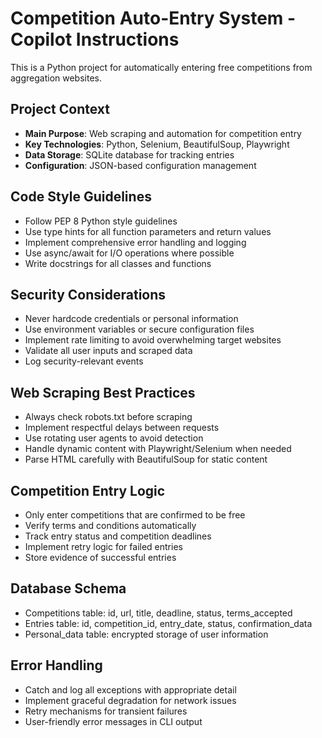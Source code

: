 <!-- Use this file to provide workspace-specific custom instructions to Copilot. For more details, visit https://code.visualstudio.com/docs/copilot/copilot-customization#_use-a-githubcopilotinstructionsmd-file -->

# Competition Auto-Entry System - Copilot Instructions

This is a Python project for automatically entering free competitions from aggregation websites.

## Project Context

- **Main Purpose**: Web scraping and automation for competition entry
- **Key Technologies**: Python, Selenium, BeautifulSoup, Playwright
- **Data Storage**: SQLite database for tracking entries
- **Configuration**: JSON-based configuration management

## Code Style Guidelines

- Follow PEP 8 Python style guidelines
- Use type hints for all function parameters and return values
- Implement comprehensive error handling and logging
- Use async/await for I/O operations where possible
- Write docstrings for all classes and functions

## Security Considerations

- Never hardcode credentials or personal information
- Use environment variables or secure configuration files
- Implement rate limiting to avoid overwhelming target websites
- Validate all user inputs and scraped data
- Log security-relevant events

## Web Scraping Best Practices

- Always check robots.txt before scraping
- Implement respectful delays between requests
- Use rotating user agents to avoid detection
- Handle dynamic content with Playwright/Selenium when needed
- Parse HTML carefully with BeautifulSoup for static content

## Competition Entry Logic

- Only enter competitions that are confirmed to be free
- Verify terms and conditions automatically
- Track entry status and competition deadlines
- Implement retry logic for failed entries
- Store evidence of successful entries

## Database Schema

- Competitions table: id, url, title, deadline, status, terms_accepted
- Entries table: id, competition_id, entry_date, status, confirmation_data
- Personal_data table: encrypted storage of user information

## Error Handling

- Catch and log all exceptions with appropriate detail
- Implement graceful degradation for network issues
- Retry mechanisms for transient failures
- User-friendly error messages in CLI output
